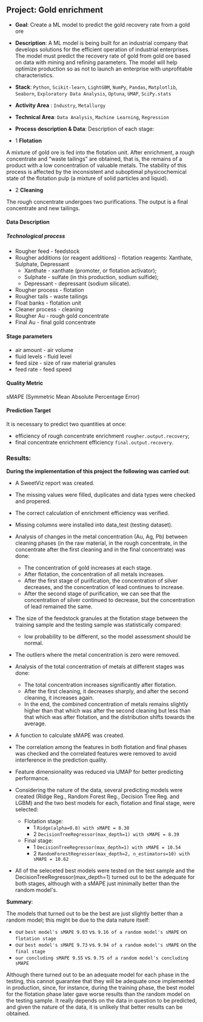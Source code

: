 ## Project: Gold enrichment
* **Goal**: 
Create a ML model to predict the gold recovery rate from a gold ore
* **Description**:
A ML model is being built for an industrial company that develops solutions for the efficient operation of industrial enterprises. The model must predict the recovery rate of gold from gold ore based on data with mining and refining parameters. The model will help optimize production so as not to launch an enterprise with unprofitable characteristics.
* **Stack**: 
`Python`, `Scikit-learn`, `LightGBM`, `NumPy`, `Pandas`, `Matplotlib`, `Seaborn`, `Exploratory Data Analysis`, `Optuna`, `UMAP`, `SciPy.stats`
* **Activity Area** :
`Industry`, `Metallurgy`
* **Technical Area**:
`Data Analysis`, `Machine Learning`, `Regression`

* **Process description & Data**:
Description of each stage:
- 1 **Flotation**
     
A mixture of gold ore is fed into the flotation unit. After enrichment, a rough concentrate and “waste tailings” are obtained, that is, the remains of a product with a low concentration of valuable metals.
The stability of this process is affected by the inconsistent and suboptimal physicochemical state of the flotation pulp (a mixture of solid particles and liquid).

- 2 **Cleaning**
     
The rough concentrate undergoes two purifications. The output is a final concentrate and new tailings.

#### Data Description
##### Technological process
- Rougher feed - feedstock
- Rougher additions (or reagent additions) - flotation reagents: Xanthate, Sulphate, Depressant
  - Xanthate - xanthate (promoter, or flotation activator);
  - Sulphate - sulfate (in this production, sodium sulfide);
  - Depressant - depressant (sodium silicate).
- Rougher process - flotation
- Rougher tails - waste tailings
- Float banks - flotation unit
- Cleaner process - cleaning
- Rougher Au - rough gold concentrate
- Final Au - final gold concentrate
#### Stage parameters
- air amount - air volume
- fluid levels - fluid level
- feed size - size of raw material granules
- feed rate - feed speed

#### Quality Metric
sMAPE (Symmetric Mean Absolute Percentage Error)

#### Prediction Target
It is necessary to predict two quantities at once:
- efficiency of rough concentrate enrichment `rougher.output.recovery`;
- final concentrate enrichment efficiency `final.output.recovery`.

### Results:
**During the implementation of this project the following was carried out**:

- A SweetViz report was created.
- The missing values were filled, duplicates and data types were checked and propered.
- The correct calculation of enrichment efficiency was verified.
- Missing columns were installed into data_test (testing dataset).
- Analysis of changes in the metal concentration (Au, Ag, Pb) between cleaning phases (in the raw material, in the rough concentrate, in the concentrate after the first cleaning and in the final concentrate) was done:
  - The concentration of gold increases at each stage.
  - After flotation, the concentration of all metals increases.
  - After the first stage of purification, the concentration of silver decreases, and the concentration of lead continues to increase.
  - After the second stage of purification, we can see that the concentration of silver continued to decrease, but the concentration of lead remained the same.
- The size of the feedstock granules at the flotation stage between the training sample and the testing sample was statistically compared:
  - low probability to be different, so the model assessment should be normal.
- The outliers where the metal concentration is zero were removed.
- Analysis of the total concentration of metals at different stages was done:
  - The total concentration increases significantly after flotation.
  - After the first cleaning, it decreases sharply, and after the second cleaning, it increases again.
  - In the end, the combined concentration of metals remains slightly higher than that which was after the second cleaning but less than that which was after flotation, and the distribution shifts towards the average.
- A function to calculate sMAPE was created.
- The correlation among the features in both flotation and final phases was checked and the correlated features were removed to avoid interference in the prediction quality.
- Feature dimensionality was reduced via UMAP for better predicting performance.
- Considering the nature of the data, several predicting models were created (Ridge Reg., Random Forest Reg., Decision Tree Reg. and LGBM) and the two best models for each, flotation and final stage, were selected:

    - Flotation stage:
      -  1 `Ridge(alpha=0.8) with sMAPE = 8.30`
      -  2 `DecisionTreeRegressor(max_depth=1) with sMAPE = 8.39`
    - Final stage:
      -  1 `DecisionTreeRegressor(max_depth=1) with sMAPE = 10.54`
      -  2 `RandomForestRegressor(max_depth=2, n_estimators=10) with sMAPE = 10.62`
- All of the seleceted best models were tested on the test sample and the DecisionTreeRegressor(max_depth=1) turned out to be the adequate for both stages, although with a sMAPE just minimally better than the random model's.

**Summary**:

The models that turned out to be the best are just slightly better than a random model; this might be due to the data nature itself:
- our `best model's sMAPE 9.03` vs. `9.16 of a random model's sMAPE` on `flotation stage`
- our `best model's sMAPE 9.73` vs. `9.94 of a random model's sMAPE` on the `final stage`
- `our concluding sMAPE 9.55` vs. `9.75 of a random model's concluding sMAPE`

Although there turned out to be an adequate model for each phase in the testing, this cannot guarantee that they will be adequate once implemented in production, since, for instance, during the training phase, the best model for the flotation phase later gave worse results than the random model on the testing sample. It really depends on the data in question to be predicted, and given the nature of the data, it is unlikely that better results can be obtained.
